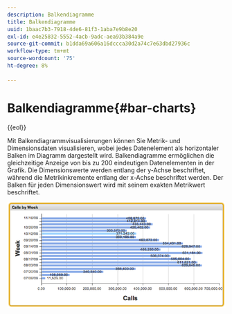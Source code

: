 ```yaml
---
description: Balkendiagramme
title: Balkendiagramme
uuid: 1baac7b3-7918-4de6-81f3-1aba7e9b8e20
exl-id: e4e25832-5552-4acb-9adc-aea93b384a9e
source-git-commit: b1dda69a606a16dccca30d2a74c7e63dbd27936c
workflow-type: tm+mt
source-wordcount: '75'
ht-degree: 8%

---
```


# Balkendiagramme{#bar-charts}

{{eol}}

Mit Balkendiagrammvisualisierungen können Sie Metrik- und Dimensionsdaten visualisieren, wobei jedes Datenelement als horizontaler Balken im Diagramm dargestellt wird. Balkendiagramme ermöglichen die gleichzeitige Anzeige von bis zu 200 eindeutigen Datenelementen in der Grafik. Die Dimensionswerte werden entlang der y-Achse beschriftet, während die Metrikinkremente entlang der x-Achse beschriftet werden. Der Balken für jeden Dimensionswert wird mit seinem exakten Metrikwert beschriftet.

![](assets/bar_chart.png)

